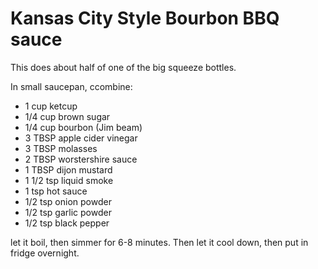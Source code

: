 # Kansas City Style Bourbon BBQ sauce
This does about half of one of the big squeeze bottles.

In small saucepan, ccombine:
* 1 cup ketcup
* 1/4 cup brown sugar
* 1/4 cup bourbon (Jim beam)
* 3 TBSP apple cider vinegar
* 3 TBSP molasses
* 2 TBSP worstershire sauce
* 1 TBSP dijon mustard
* 1 1/2 tsp liquid smoke
* 1 tsp hot sauce
* 1/2 tsp onion powder
* 1/2 tsp garlic powder
* 1/2 tsp black pepper

let it boil, then simmer for 6-8 minutes.
Then let it cool down, then put in fridge overnight.
